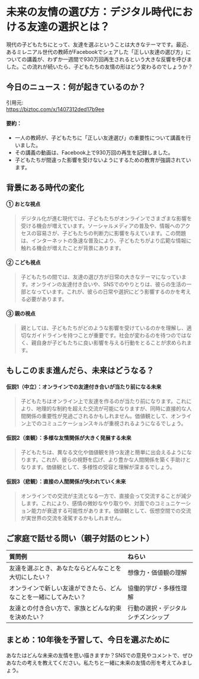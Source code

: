 # 未来の友情の選び方：デジタル時代における友達の選択とは？

現代の子どもたちにとって、友達を選ぶということは大きなテーマです。最近、あるミレニアル世代の教師がFacebookでシェアした「正しい友達の選び方」についての講義が、わずか一週間で930万回再生されるという大きな反響を呼びました。この流れが続いたら、子どもたちの友情の形はどう変わるのでしょうか？

## 今日のニュース：何が起きているのか？
引用元:  
https://biztoc.com/x/1407312ded17b9ee

#### 要約：
- 一人の教師が、子どもたちに「正しい友達選び」の重要性について講義を行いました。
- その講義の動画は、Facebook上で930万回の再生を記録しました。
- 子どもたちが間違った影響を受けないようにするための教育が強調されています。

## 背景にある時代の変化

#### ① おとな視点
> デジタル化が進む現代では、子どもたちがオンラインでさまざまな影響を受ける機会が増えています。ソーシャルメディアの普及や、情報へのアクセスの容易さが、子どもたちの判断力に影響を与えています。この問題は、インターネットの急速な普及により、子どもたちがより広範な情報に触れる機会が増えたことが背景にあります。

#### ② こども視点
> 子どもたちの間では、友達の選び方が日常の大きなテーマになっています。オンラインの友達付き合いや、SNSでのやりとりは、彼らの生活の一部となっています。これが、彼らの日常や選択にどう影響するのかを考える必要があります。

#### ③ 親の視点
> 親としては、子どもたちがどのような影響を受けているのかを理解し、適切なガイドラインを持つことが重要です。社会が変わるのを待つのではなく、親自身が子どもたちに良い影響を与える行動をとることが求められます。

## もしこのまま進んだら、未来はどうなる？

#### 仮説1（中立）：オンラインでの友達付き合いが当たり前になる未来  
> 子どもたちはオンライン上で友達を作るのが当たり前になります。これにより、地理的な制約を超えた交流が可能になりますが、同時に直接的な人間関係の重要性が見過ごされるかもしれません。価値観として、オンライン上でのコミュニケーションスキルが重視されるようになるでしょう。

#### 仮説2（楽観）：多様な友情関係が大きく発展する未来  
> 子どもたちは、異なる文化や価値観を持つ友達と簡単に出会えるようになります。これが、彼らの視野を広げ、より豊かな人間関係を築く手助けとなります。価値観として、多様性の受容と理解が深まるでしょう。

#### 仮説3（悲観）：直接の人間関係が失われていく未来  
> オンラインでの交流が主流となる一方で、直接会って交流することが減少します。これにより、感情の微妙なやり取りや、対面でのコミュニケーション能力が衰退する可能性があります。価値観として、仮想空間での交流が実世界の交流を凌駕するかもしれません。

## ご家庭で話せる問い（親子対話のヒント）

| 質問例 | ねらい |
|:--|:--|
| 友達を選ぶとき、あなたならどんなことを大切にしたい？ | 想像力・価値観の理解 |
| オンラインで新しい友達ができたら、どんなことを一緒にしてみたい？ | 協働的学び・多様性理解 |
| 友達との付き合い方で、家族とどんな約束を決めたい？ | 行動の選択・デジタルシチズンシップ |

## まとめ：10年後を予習して、今日を選ぶために
あなたはどんな未来の友情を思い描きますか？SNSでの意見やコメントで、ぜひあなたの考えを教えてください。私たちと一緒に未来の友情の形を考えてみましょう。